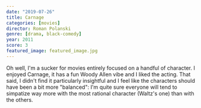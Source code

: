 ```yaml
---
date: "2019-07-26"
title: Carnage
categories: [movies]
director: Roman Polanski
genre: [drama, black-comedy]
year: 2011
score: 3
featured_image: featured_image.jpg
---
```


Oh well, I'm a sucker for movies entirely focused on a handful of character. I enjoyed Carnage, it has a fun Woody Allen vibe and I liked the acting. That said, I didn't find it particularly insightful and I feel like the characters should have been a bit more "balanced": I'm quite sure everyone will tend to simpatize way more with the most rational character (Waltz's one) than with the others.
